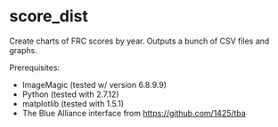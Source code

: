 # score_dist

Create charts of FRC scores by year.  Outputs a bunch of CSV files and graphs.

Prerequisites:

  * ImageMagic (tested w/ version 6.8.9.9)
  * Python (tested with 2.7.12)
  * matplotlib (tested with 1.5.1)
  * The Blue Alliance interface from https://github.com/1425/tba
